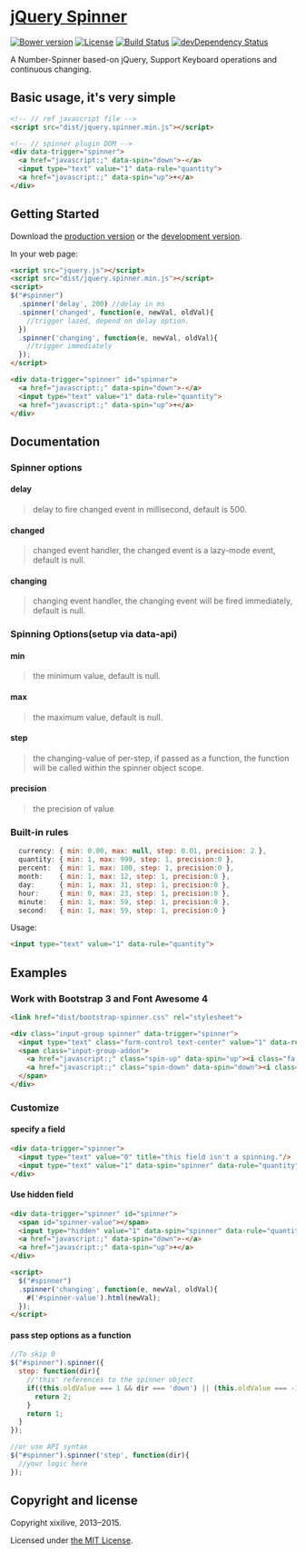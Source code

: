 # [jQuery Spinner](https://vsn4ik.github.io/jquery.spinner/)

[![Bower version](https://img.shields.io/bower/v/jquery.spinner.svg)](https://github.com/vsn4ik/jquery.spinner)
[![License](https://img.shields.io/npm/l/jquery.spinner.svg)][license]
[![Build Status](https://travis-ci.org/vsn4ik/jquery.spinner.svg)](https://travis-ci.org/vsn4ik/jquery.spinner)
[![devDependency Status](https://david-dm.org/vsn4ik/jquery.spinner/dev-status.svg)](https://david-dm.org/vsn4ik/jquery.spinner#info=devDependencies)


A Number-Spinner based-on jQuery, Support Keyboard operations and continuous changing.

## Basic usage, it's very simple
```html
<!-- // ref javascript file -->
<script src="dist/jquery.spinner.min.js"></script>

<!-- // spinner plugin DOM -->
<div data-trigger="spinner">
  <a href="javascript:;" data-spin="down">-</a>
  <input type="text" value="1" data-rule="quantity">
  <a href="javascript:;" data-spin="up">+</a>
</div>
```

## Getting Started
Download the [production version][min] or the [development version][max].

In your web page:

```html
<script src="jquery.js"></script>
<script src="dist/jquery.spinner.min.js"></script>
<script>
$("#spinner")
  .spinner('delay', 200) //delay in ms
  .spinner('changed', function(e, newVal, oldVal){
    //trigger lazed, depend on delay option.
  })
  .spinner('changing', function(e, newVal, oldVal){
    //trigger immediately
  });
</script>

<div data-trigger="spinner" id="spinner">
  <a href="javascript:;" data-spin="down">-</a>
  <input type="text" value="1" data-rule="quantity">
  <a href="javascript:;" data-spin="up">+</a>
</div>
```

## Documentation
### Spinner options

#### delay
> delay to fire changed event in millisecond, default is 500.

#### changed
> changed event handler, the changed event is a lazy-mode event, default is null.

#### changing
> changing event handler, the changing event will be fired immediately, default is null.

### Spinning Options(setup via data-api)
#### min
> the minimum value, default is null.

#### max
> the maximum value, default is null.

#### step
> the changing-value of per-step, if passed as a function, the function will be called within the spinner object scope.

#### precision
> the precision of value

### Built-in rules
```javascript
  currency: { min: 0.00, max: null, step: 0.01, precision: 2 },
  quantity: { min: 1, max: 999, step: 1, precision:0 },
  percent:  { min: 1, max: 100, step: 1, precision:0 },
  month:    { min: 1, max: 12, step: 1, precision:0 },
  day:      { min: 1, max: 31, step: 1, precision:0 },
  hour:     { min: 0, max: 23, step: 1, precision:0 },
  minute:   { min: 1, max: 59, step: 1, precision:0 },
  second:   { min: 1, max: 59, step: 1, precision:0 }
```
Usage:
```html
<input type="text" value="1" data-rule="quantity">
```

## Examples

### Work with Bootstrap 3 and Font Awesome 4

```html
<link href="dist/bootstrap-spinner.css" rel="stylesheet">

<div class="input-group spinner" data-trigger="spinner">
  <input type="text" class="form-control text-center" value="1" data-rule="quantity">
  <span class="input-group-addon">
    <a href="javascript:;" class="spin-up" data-spin="up"><i class="fa fa-caret-up"></i></a>
    <a href="javascript:;" class="spin-down" data-spin="down"><i class="fa fa-caret-down"></i></a>
  </span>
</div>
```

### Customize

#### specify a field

```html
<div data-trigger="spinner">
  <input type="text" value="0" title="this field isn't a spinning."/>
  <input type="text" value="1" data-spin="spinner" data-rule="quantity" data-max="10">
</div>
```

#### Use hidden field

```html
<div data-trigger="spinner" id="spinner">
  <span id="spinner-value"></span>
  <input type="hidden" value="1" data-spin="spinner" data-rule="quantity" data-max="10">
  <a href="javascript:;" data-spin="down">-</a>
  <a href="javascript:;" data-spin="up">+</a>
</div>

<script>
  $("#spinner")
  .spinner('changing', function(e, newVal, oldVal){
    #('#spinner-value').html(newVal);
  });
</script>
```

#### pass step options as a function
```javascript
//To skip 0
$("#spinner").spinner({
  step: function(dir){
    //'this' references to the spinner object
    if((this.oldValue === 1 && dir === 'down') || (this.oldValue === -1 && dir === 'up')){
      return 2;
    }
    return 1;
  }
});

//or use API syntax
$("#spinner").spinner('step', function(dir){
  //your logic here
});
```


## Copyright and license

Copyright xixilive, 2013&ndash;2015.

Licensed under [the MIT License][license].

[license]: https://github.com/vsn4ik/jquery.spinner/blob/master/LICENSE
[min]: https://raw.githubusercontent.com/vsn4ik/jquery.spinner/master/dist/jquery.spinner.min.js
[max]: https://raw.githubusercontent.com/vsn4ik/jquery.spinner/master/dist/jquery.spinner.js
